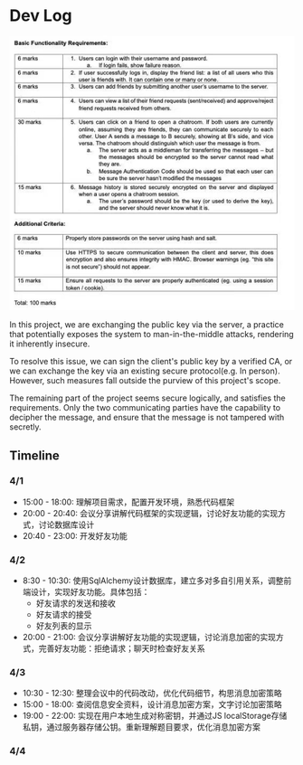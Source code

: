 # Dev Log

![task](task.jpg)

In this project, we are exchanging the public key via the server, a practice that potentially exposes the system to man-in-the-middle attacks, rendering it inherently insecure.

To resolve this issue, we can sign the client's public key by a verified CA, or we can exchange the key via an existing secure protocol(e.g. In person). However, such measures fall outside the purview of this project's scope.

The remaining part of the project seems secure logically, and satisfies the requirements.  Only the two communicating parties have the capability to decipher the message, and ensure that the message is not tampered with secretly.

<!-- The given flask socket framework is broadcasting the message to all the clients in the same room. Clients in a room can receive message from multiple clients in the same room. But a client should only send message to one client in the room at a time.

Implementing a secure communication channel between the client and the server using the public key encryption.

Do not use symmetric encryption due to:

1. The requirement of storing the message history on the server. We have to store every symmetric key to decrypt the message history. In practice, The key is nomally discarded after the session ends.
2. The given flask socket framework is broadcasting the message to all the clients in the same room, making the process of sharing the symmetric key between the clients difficult. -->

## Timeline

### 4/1

- 15:00 - 18:00: 理解项目需求，配置开发环境，熟悉代码框架
- 20:00 - 20:40: 会议分享讲解代码框架的实现逻辑，讨论好友功能的实现方式，讨论数据库设计
- 20:40 - 23:00: 开发好友功能

### 4/2

- 8:30 - 10:30: 使用SqlAlchemy设计数据库，建立多对多自引用关系，调整前端设计，实现好友功能。具体包括：
  - 好友请求的发送和接收
  - 好友请求的接受
  - 好友列表的显示
- 20:00 - 21:00: 会议分享讲解好友功能的实现逻辑，讨论消息加密的实现方式，完善好友功能：拒绝请求；聊天时检查好友关系

### 4/3

- 10:30 - 12:30: 整理会议中的代码改动，优化代码细节，构思消息加密策略
- 15:00 - 18:00: 查阅信息安全资料，设计消息加密方案，文字讨论加密策略
- 19:00 - 22:00: 实现在用户本地生成对称密钥，并通过JS localStorage存储私钥，通过服务器存储公钥。重新理解题目要求，优化消息加密方案

### 4/4
